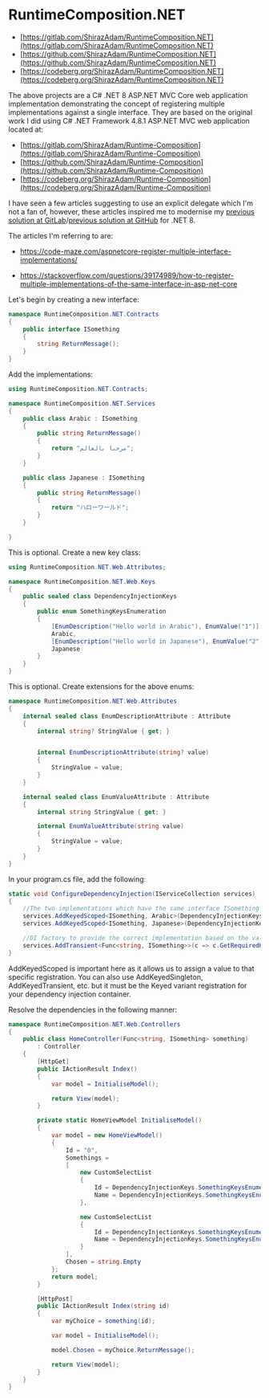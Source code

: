 # RuntimeComposition.NET

- [https://gitlab.com/ShirazAdam/RuntimeComposition.NET](https://gitlab.com/ShirazAdam/RuntimeComposition.NET)
- [https://github.com/ShirazAdam/RuntimeComposition.NET](https://github.com/ShirazAdam/RuntimeComposition.NET) 
- [https://codeberg.org/ShirazAdam/RuntimeComposition.NET](https://codeberg.org/ShirazAdam/RuntimeComposition.NET)

The above projects are a C# .NET 8 ASP.NET MVC Core web application implementation demonstrating the concept of registering multiple implementations against a single interface. They are based on the original work I did using C# .NET Framework 4.8.1 ASP.NET MVC web application located at:

- [https://gitlab.com/ShirazAdam/Runtime-Composition](https://gitlab.com/ShirazAdam/Runtime-Composition)
- [https://github.com/ShirazAdam/Runtime-Composition](https://github.com/ShirazAdam/Runtime-Composition)
- [https://codeberg.org/ShirazAdam/Runtime-Composition](https://codeberg.org/ShirazAdam/Runtime-Composition)


I have seen a few articles suggesting to use an explicit delegate which I'm not a fan of, however, these articles inspired me to modernise my [previous solution at GitLab](https://gitlab.com/ShirazAdam/Runtime-Composition)/[previous solution at GitHub](https://github.com/ShirazAdam/Runtime-Composition) for .NET 8.


The articles I'm referring to are:

- https://code-maze.com/aspnetcore-register-multiple-interface-implementations/

- https://stackoverflow.com/questions/39174989/how-to-register-multiple-implementations-of-the-same-interface-in-asp-net-core


Let's begin by creating a new interface:
```csharp
namespace RuntimeComposition.NET.Contracts
{
    public interface ISomething
    {
        string ReturnMessage();
    }
}
```

Add the implementations:
```csharp
using RuntimeComposition.NET.Contracts;

namespace RuntimeComposition.NET.Services
{
    public class Arabic : ISomething
    {
        public string ReturnMessage()
        {
            return "مرحبا بالعالم";
        }
    }

    public class Japanese : ISomething
    {
        public string ReturnMessage()
        {
            return "ハローワールド";
        }
    }

}
```

This is optional. Create a new key class:
```csharp
using RuntimeComposition.NET.Web.Attributes;

namespace RuntimeComposition.NET.Web.Keys
{
    public sealed class DependencyInjectionKeys
    {
        public enum SomethingKeysEnumeration
        {
            [EnumDescription("Hello world in Arabic"), EnumValue("1")]
            Arabic,
            [EnumDescription("Hello world in Japanese"), EnumValue("2")]
            Japanese
        }
    }
}
```

This is optional. Create extensions for the above enums:
```csharp
namespace RuntimeComposition.NET.Web.Attributes
{
    internal sealed class EnumDescriptionAttribute : Attribute
    {
        internal string? StringValue { get; }


        internal EnumDescriptionAttribute(string? value)
        {
            StringValue = value;
        }
    }

    internal sealed class EnumValueAttribute : Attribute
    {
        internal string StringValue { get; }

        internal EnumValueAttribute(string value)
        {
            StringValue = value;
        }
    }
}
```


In your program.cs file, add the following:
```csharp
static void ConfigureDependencyInjection(IServiceCollection services)
{
    //The two implementations which have the same interface ISomething
    services.AddKeyedScoped<ISomething, Arabic>(DependencyInjectionKeys.SomethingKeysEnumeration.Arabic.ValueToStringValue());
    services.AddKeyedScoped<ISomething, Japanese>(DependencyInjectionKeys.SomethingKeysEnumeration.Japanese.ValueToStringValue());

    //DI factory to provide the correct implementation based on the value that is passed to it
    services.AddTransient<Func<string, ISomething>>(c => c.GetRequiredKeyedService<ISomething>);
}
```
AddKeyedScoped is important here as it allows us to assign a value to that specific registration. You can also use AddKeyedSingleton, AddKeyedTransient, etc. but it must be the Keyed variant registration for your dependency injection container.

Resolve the dependencies in the following manner:
```csharp
namespace RuntimeComposition.NET.Web.Controllers
{
    public class HomeController(Func<string, ISomething> something)
        : Controller
    {
        [HttpGet]
        public IActionResult Index()
        {
            var model = InitialiseModel();

            return View(model);
        }

        private static HomeViewModel InitialiseModel()
        {
            var model = new HomeViewModel()
            {
                Id = "0",
                Somethings =
                [
                    new CustomSelectList
                    {
                        Id = DependencyInjectionKeys.SomethingKeysEnumeration.Arabic.ValueToStringValue(),
                        Name = DependencyInjectionKeys.SomethingKeysEnumeration.Arabic.DescriptionToStringValue()
                    },

                    new CustomSelectList
                    {
                        Id = DependencyInjectionKeys.SomethingKeysEnumeration.Japanese.ValueToStringValue(),
                        Name = DependencyInjectionKeys.SomethingKeysEnumeration.Japanese.DescriptionToStringValue()
                    }
                ],
                Chosen = string.Empty
            };
            return model;
        }

        [HttpPost]
        public IActionResult Index(string id)
        {
            var myChoice = something(id);

            var model = InitialiseModel();

            model.Chosen = myChoice.ReturnMessage();

            return View(model);
        }
    }
}

```
